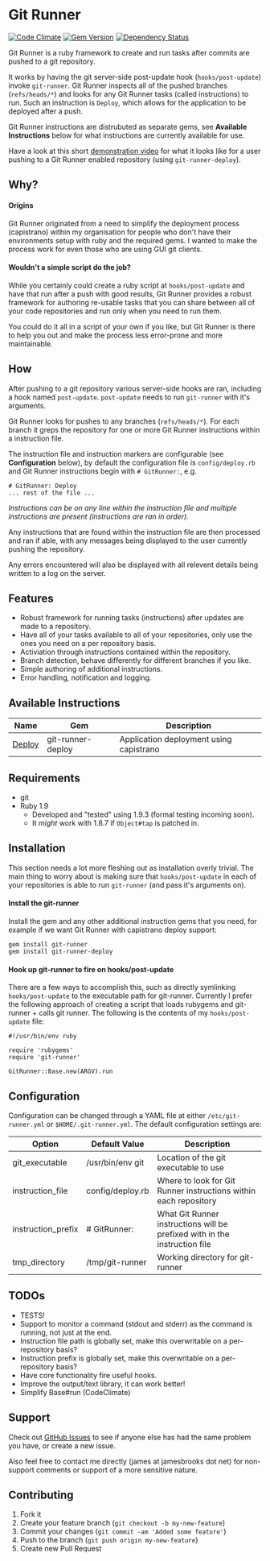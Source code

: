 # Git Runner

[![Code Climate](https://codeclimate.com/github/JamesBrooks/git-runner.png)](https://codeclimate.com/github/JamesBrooks/git-runner)
[![Gem Version](https://badge.fury.io/rb/git-runner.png)](http://badge.fury.io/rb/git-runner)
[![Dependency Status](https://gemnasium.com/JamesBrooks/git-runner.png)](https://gemnasium.com/JamesBrooks/git-runner)

Git Runner is a ruby framework to create and run tasks after commits are pushed to a git repository.

It works by having the git server-side post-update hook (`hooks/post-update`) invoke `git-runner`. Git Runner inspects all of the pushed branches (`refs/heads/*`) and looks for any Git Runner tasks (called instructions) to run. Such an instruction is `Deploy`, which allows for the application to be deployed after a push.

Git Runner instructions are distrubuted as separate gems, see **Available Instructions** below for what instructions are currently available for use.

Have a look at this short [demonstration video](http://ascii.io/a/1349) for what it looks like for a user pushing to a Git Runner enabled repository (using `git-runner-deploy`).


## Why?

#### Origins

Git Runner originated from a need to simplify the deployment process (capistrano) within my organisation for people who don't have their environments setup with ruby and the required gems. I wanted to make the process work for even those who are using GUI git clients.


#### Wouldn't a simple script do the job?

While you certainly could create a ruby script at `hooks/post-update` and have that run after a push with good results, Git Runner provides a robust framework for authoring re-usable tasks that you can share between all of your code repositories and run only when you need to run them.

You could do it all in a script of your own if you like, but Git Runner is there to help you out and make the process less error-prone and more maintainable.


## How

After pushing to a git repository various server-side hooks are ran, including a hook named `post-update`. `post-update` needs to run `git-runner` with it's arguments.

Git Runner looks for pushes to any branches (`refs/heads/*`). For each branch it greps the repository for one or more Git Runner instructions within a instruction file.

The instruction file and instruction markers are configurable (see **Configuration** below), by default the configuration file is `config/deploy.rb` and Git Runner instructions begin with `# GitRunner:`, e.g.

```
# GitRunner: Deploy
... rest of the file ...
```

*Instructions can be on any line within the instruction file and multiple instructions are present (instructions are ran in order).*

Any instructions that are found within the instruction file are then processed and ran if able, with any messages being displayed to the user currently pushing the repository.

Any errors encountered will also be displayed with all relevent details being written to a log on the server.


## Features

* Robust framework for running tasks (instructions) after updates are made to a repository.
* Have all of your tasks available to all of your repositories, only use the ones you need on a per repository basis.
* Activiation through instructions contained within the repository.
* Branch detection, behave differently for different branches if you like.
* Simple authoring of additional instructions.
* Error handling, notification and logging.


## Available Instructions

Name                                                       | Gem               | Description
---------------------------------------------------------- | ----------------- | ---------------------------------------
[Deploy](https://github.com/JamesBrooks/git-runner-deploy) | git-runner-deploy | Application deployment using capistrano


## Requirements

* git
* Ruby 1.9
	* Developed and "tested" using 1.9.3 (formal testing incoming soon).
	* It *might* work with 1.8.7 if `Object#tap` is patched in.


## Installation

This section needs a lot more fleshing out as installation overly trivial. The main thing to worry about is making sure that `hooks/post-update` in each of your repositories is able to run `git-runner` (and pass it's arguments on).


#### Install the git-runner

Install the gem and any other additional instruction gems that you need, for example if we want Git Runner with capistrano deploy support:

```
gem install git-runner
gem install git-runner-deploy
```

#### Hook up git-runner to fire on hooks/post-update

There are a few ways to accomplish this, such as directly symlinking `hooks/post-update` to the executable path for git-runner. Currently I prefer the following approach of creating a script that loads rubygems and git-runner + calls git runner. The following is the contents of my `hooks/post-update` file:

```
#!/usr/bin/env ruby

require 'rubygems'
require 'git-runner'

GitRunner::Base.new(ARGV).run
```


## Configuration

Configuration can be changed through a YAML file at either `/etc/git-runner.yml` or `$HOME/.git-runner.yml`. The default configuration settings are:

Option             | Default Value    | Description
------------------ | ---------------- | --------------------------------------------------------------------------
git_executable     | /usr/bin/env git | Location of the git executable to use
instruction_file   | config/deploy.rb | Where to look for Git Runner instructions within each repository
instruction_prefix | # GitRunner:     | What Git Runner instructions will be prefixed with in the instruction file
tmp_directory      | /tmp/git-runner  | Working directory for git-runner


## TODOs

* TESTS!
* Support to monitor a command (stdout and stderr) as the command is running, not just at the end.
* Instruction file path is globally set, make this overwritable on a per-repository basis?
* Instruction prefix is globally set, make this overwritable on a per-repository basis?
* Have core functionality fire useful hooks.
* Improve the output/text library, it can work better!
* Simplify Base#run (CodeClimate)


## Support

Check out [GitHub Issues](https://github.com/JamesBrooks/git-runner/issues) to see if anyone else has had the same problem you have, or create a new issue.

Also feel free to contact me directly (james at jamesbrooks dot net) for non-support comments or support of a more sensitive nature.


## Contributing

1. Fork it
2. Create your feature branch (`git checkout -b my-new-feature`)
3. Commit your changes (`git commit -am 'Added some feature'`)
4. Push to the branch (`git push origin my-new-feature`)
5. Create new Pull Request
